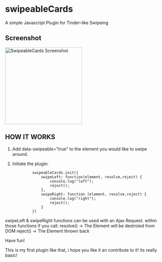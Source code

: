 # swipeableCards
A simple Javascript Plugin for Tinder-like Swipeing

## Screenshot

<a href="https://raw.githubusercontent.com/elzahaby/swipeableCards/master/screens/screen1.gif"><img src="https://raw.githubusercontent.com/elzahaby/swipeableCards/master/screens/screen1.gif" alt="SwipeableCards Screenshot" width="250"></a>


## HOW IT WORKS

1. Add  data-swipeable="true" to the element you would like to swipe around.

2. Initiate the plugin:

				swipeableCards.init({
					swipeLeft: function(element, resolve,reject) {
						console.log("left");
						reject();
					},
					swipeRight: function (element, resolve,reject) {
						console.log("right");
						reject();
					}
				})
        
swipeLeft & swipeRight functions can be used with an Ajax Request.
within those functions if you call:
resolve() -> The Element will be destroied from DOM
reject() -> The Element thrown back

Have fun! 

This is my first plugin like that, i hope you like it an contribute to it! its really basic!
